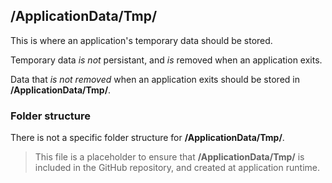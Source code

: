 ﻿## /ApplicationData/Tmp/

This is where an application's temporary data should be stored.

Temporary data *is not* persistant, and *is* removed when an application exits.

Data that *is not removed* when an application exits should be stored in **/ApplicationData/Tmp/**.

### Folder structure

There is not a specific folder structure for **/ApplicationData/Tmp/**.

> This file is a placeholder to ensure that **/ApplicationData/Tmp/** is included in the GitHub repository, and created at application runtime.